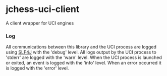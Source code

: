 # jchess-uci-client
A client wrapper for UCI engines


### Log
All communications between this library and the UCI process are logged using [SLF4J](https://www.slf4j.org/) with the 'debug' level.
All logs output by the UCI process to 'stderr' are logged with the 'warn' level.
When the UCI process is launched or exited, an event is logged with the 'info' level.
When an error occurred it is logged with the 'error' level.